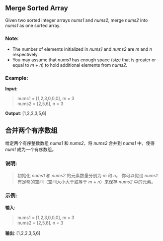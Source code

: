 ## Merge Sorted Array
Given two sorted integer arrays *nums1* and *nums2*, merge *nums2* into *nums1* as one sorted array.  

### Note:
* The number of elements initialized in *nums1* and *nums2* are *m* and *n* respectively.  
* You may assume that *nums1* has enough space (size that is greater or equal to *m* + *n*) to hold additional elements from *nums2*.  

### Example:

__Input__:
>nums1 = [1,2,3,0,0,0], m = 3  
>nums2 = [2,5,6],       n = 3  

__Output__: [1,2,2,3,5,6]

## 合并两个有序数组

给定两个有序整数数组 *nums1* 和 *nums2*，将 *nums2* 合并到 *nums1* 中，使得 *num1* 成为一个有序数组。  
### 说明:
>初始化 *nums1* 和 *nums2* 的元素数量分别为 *m* 和 *n*。
>你可以假设 *nums1* 有足够的空间（空间大小大于或等于 *m* + *n*）来保存 *nums2* 中的元素。
### 示例:

__输入__:
>nums1 = [1,2,3,0,0,0], m = 3  
>nums2 = [2,5,6],       n = 3  

__输出__: [1,2,2,3,5,6]